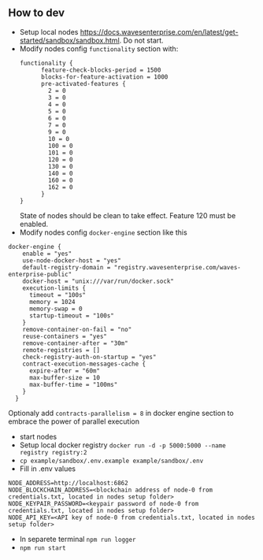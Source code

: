## How to dev

- Setup local nodes https://docs.wavesenterprise.com/en/latest/get-started/sandbox/sandbox.html. Do not start.
- Modify nodes config `functionality` section with:
  ```
  functionality {
        feature-check-blocks-period = 1500
        blocks-for-feature-activation = 1000
        pre-activated-features {
          2 = 0
          3 = 0
          4 = 0
          5 = 0
          6 = 0
          7 = 0
          9 = 0
          10 = 0
          100 = 0
          101 = 0
          120 = 0
          130 = 0
          140 = 0
          160 = 0
          162 = 0
        }
  }
  ```
  State of nodes should be clean to take effect. Feature 120 must be enabled.
- Modify nodes config `docker-engine` section like this
```
docker-engine {
    enable = "yes"
    use-node-docker-host = "yes"
    default-registry-domain = "registry.wavesenterprise.com/waves-enterprise-public"
    docker-host = "unix:///var/run/docker.sock"
    execution-limits {
      timeout = "100s"
      memory = 1024
      memory-swap = 0
      startup-timeout = "100s"
    }
    remove-container-on-fail = "no"
    reuse-containers = "yes"
    remove-container-after = "30m"
    remote-registries = []
    check-registry-auth-on-startup = "yes"
    contract-execution-messages-cache {
      expire-after = "60m"
      max-buffer-size = 10
      max-buffer-time = "100ms"
    }
  }
```
Optionaly add `contracts-parallelism = 8` in docker engine section to embrace the power of parallel execution
- start nodes
- Setup local docker registry `docker run -d -p 5000:5000 --name registry registry:2`
- `cp example/sandbox/.env.example example/sandbox/.env`
- Fill in .env values
```
NODE_ADDRESS=http://localhost:6862
NODE_BLOCKCHAIN_ADDRESS=<blockchain address of node-0 from credentials.txt, located in nodes setup folder>
NODE_KEYPAIR_PASSWORD=<keypair password of node-0 from credentials.txt, located in nodes setup folder>
NODE_API_KEY=<API key of node-0 from credentials.txt, located in nodes setup folder>
```
- In separete terminal `npm run logger`
- `npm run start`
